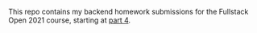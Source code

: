 This repo contains my backend homework submissions for the Fullstack Open 2021 course, starting at [part 4](https://fullstackopen.com/en/part4/structure_of_backend_application_introduction_to_testing#exercises-4-1-4-2).
